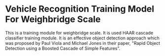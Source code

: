 # Vehicle Recognition Training Model For Weighbridge Scale

This is a training module for weighbridge scale. It is used HAAR cascade classifier training module. It is an effective object detection approach which was proposed by Paul Viola and Michael Jones in their paper, "Rapid Object Detection using a Boosted Cascade of Simple Features".
